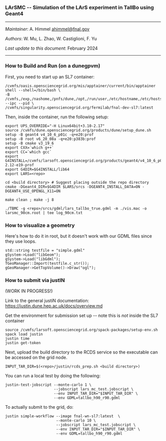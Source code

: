 ### LArSMC -- Simulation of the LArS experiment in TallBo using Geant4

----------------------------------------------------------------------

  *Maintainer*:               A. Himmel  <ahimmel@fnal.gov>
  
  *Authors*:                  W. Mu, L. Zhao, W. Castiglioni, F. Yu
  
  *Last update to this document*:  February 2024

----------------------------------------------------------------------



### How to Build and Run (on a dunegpvm)

First, you need to start up an SL7 container:
```
/cvmfs/oasis.opensciencegrid.org/mis/apptainer/current/bin/apptainer shell --shell=/bin/bash \
-B /cvmfs,/exp,/nashome,/pnfs/dune,/opt,/run/user,/etc/hostname,/etc/hosts,/etc/krb5.conf --ipc --pid \
/cvmfs/singularity.opensciencegrid.org/fermilab/fnal-dev-sl7:latest
```

Then, inside the container, run the following setup:
```
export UPS_OVERRIDE="-H Linux64bit+3.10-2.17"
source /cvmfs/dune.opensciencegrid.org/products/dune/setup_dune.sh
setup -B geant4 v4_10_6_p01c -q+e20:prof
setup -B root v6_20_08a -q+e20:p383b:prof
setup -B cmake v3_19_6
export CXX=`which g++`
export CC=`which gcc`
export G4INSTALL=/cvmfs/larsoft.opensciencegrid.org/products/geant4/v4_10_6_p01/Linux64bit+2.6-2.12-e19-prof
export G4DIR=$G4INSTALL/lib64
export LARS=<repo>

cd <build directory> # Suggest placing outside the repo directory
cmake -DGeant4_DIR=$G4DIR $LARS/srcs -DGEANT4_INSTALL_DATA=ON -DGEANT4_USE_OPENGL_X11=ON
 
make clean ; make -j 8
 
./TBMC -g <repo>/srcs/gdml/lars_tallbo_true.gdml -m ./vis.mac -o larsmc_90cm.root | tee log_90cm.txt
```

### How to visualize a geometry

Here's how to do it in root, but it doesn't work with our GDML files since they use loops.
```
std::string testfile = "simple.gdml"
gSystem->Load("libGeom");
gSystem->Load("libGdml");
TGeoManager::Import(testfile.c_str());
gGeoManager->GetTopVolume()->Draw("ogl");
```

### How to submit via justIN

(WORK IN PROGRESS!)

Link to the general justiN documentation: https://justin.dune.hep.ac.uk/docs/overview.md

Get the environment for submission set up -- note this is _not_ inside the SL7 container
```
source /cvmfs/larsoft.opensciencegrid.org/spack-packages/setup-env.sh
spack load justin
justin time
justin get-token
```

Next, upload the build directory to the RCDS service so the executable can be accessed on the grid node.

```
INPUT_TAR_DIR=$(<repo>/justin/rcds_prep.sh <build directory>)
```

You can run a local test by doing the following:
```
justin-test-jobscript --monte-carlo 1 \
                      --jobscript lars_mc_test.jobscript \
                      --env INPUT_TAR_DIR="$INPUT_TAR_DIR" \
                      --env GDML=tallbo_h90_r90.gdml
```


To actually submit to the grid, do:
```
justin simple-workflow --image fnal-wn-sl7:latest  \
                       --monte-carlo 10 \
                       --jobscript lars_mc_test.jobscript \
                       --env INPUT_TAR_DIR="$INPUT_TAR_DIR" \
                       --env GDML=tallbo_h90_r90.gdml
```
